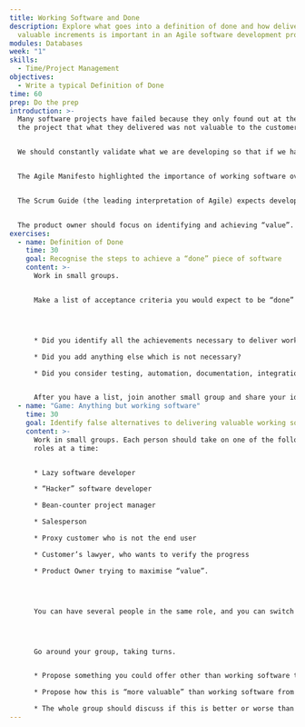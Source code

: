 ```yaml
---
title: Working Software and Done
description: Explore what goes into a definition of done and how delivering
  valuable increments is important in an Agile software development project.
modules: Databases
week: "1"
skills:
  - Time/Project Management
objectives:
  - Write a typical Definition of Done
time: 60
prep: Do the prep
introduction: >-
  Many software projects have failed because they only found out at the end of
  the project that what they delivered was not valuable to the customers.


  We should constantly validate what we are developing so that if we have misunderstood expectations, we can resolve them earlier. And we can realise the value we deliver sooner rather than waiting for a risky “big bang” deployment.


  The Agile Manifesto highlighted the importance of working software over comprehensive documentation as the primary measure of progress.


  The Scrum Guide (the leading interpretation of Agile) expects developers to agree on a Definition of Done, and to achieve “Done” for each item they work on in the backlog. This allows them to deliver an increment.


  The product owner should focus on identifying and achieving “value”.
exercises:
  - name: Definition of Done
    time: 30
    goal: Recognise the steps to achieve a “done” piece of software
    content: >-
      Work in small groups. 


      Make a list of acceptance criteria you would expect to be “done” for every software development user story (backlog item). You can refer to the links in the Prep.




      * Did you identify all the achievements necessary to deliver working software to a customer?

      * Did you add anything else which is not necessary?

      * Did you consider testing, automation, documentation, integration, coding style, acceptance, etc?


      After you have a list, join another small group and share your ideas with them. What did you miss out?
  - name: "Game: Anything but working software"
    time: 30
    goal: Identify false alternatives to delivering valuable working software
    content: >-
      Work in small groups. Each person should take on one of the following
      roles at a time:


      * Lazy software developer

      * “Hacker” software developer

      * Bean-counter project manager

      * Salesperson

      * Proxy customer who is not the end user

      * Customer’s lawyer, who wants to verify the progress

      * Product Owner trying to maximise “value”.




      You can have several people in the same role, and you can switch roles, so long as it’s clear what role you are playing at the time. Please caricature your role as a “Devil’s advocate”.




      Go around your group, taking turns.


      * Propose something you could offer other than working software that is valuable or convenient for your role. For example, a video demo of the software. Or a specification of the product you are going to build.

      * Propose how this is “more valuable” than working software from your point of view.

      * The whole group should discuss if this is better or worse than delivering valuable working software. Sometimes the answer will be “yes”.
---
```

